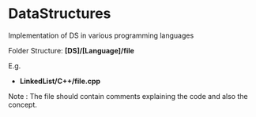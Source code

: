 # DataStructures
Implementation of DS in various programming languages

Folder Structure: **[DS]/[Language]/file**

E.g.
* **LinkedList/C++/file.cpp**

Note : The file should contain comments explaining the code and also the concept.
